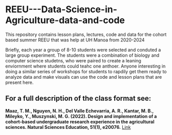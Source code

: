 # REEU---Data-Science-in-Agriculture-data-and-code
This repository contains lesson plans, lectures, code and data for the cohort based summer REEU that was help at UH Manoa from 2020-2024

Briefly, each year a group of 8-10 students were selected and conduted a large group experiment. The students were a combination of biology and computer science studetns, who were paired to create a leaning enviornment where students could teahc one anthoer. Anyone interesting in doing a similar series of workshops for students to rapdily get them ready to analyze data and make visuals can use the code and lesson plans that are present here. 

## For a full description of the class format see: 
**Maaz, T. M., Nguyen, N. H., Del Valle Echevarria, A. R., Kantar, M. B., Mileyko, Y., Muszynski, M. G. (2022). Design and implementation of a cohort‐based undergraduate research experience in the agricultural sciences. Natural Sciences Education, 51(1), e20076.** [Link](https://acsess.onlinelibrary.wiley.com/doi/abs/10.1002/nse2.20076)
